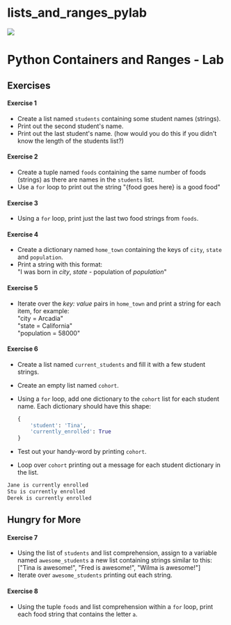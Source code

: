 # lists_and_ranges_pylab

<img src="https://i.imgur.com/DPzk4Ok.png">

# Python Containers and Ranges - Lab


## Exercises

#### Exercise 1

- Create a list named `students` containing some student names (strings).
- Print out the second student's name.
- Print out the last student's name. (how would you do this if you didn't know the length of the students list?)

#### Exercise 2

- Create a tuple named `foods` containing the same number of foods (strings) as there are names in the `students` list.
- Use a `for` loop to print out the string "{food goes here} is a good food"

#### Exercise 3

- Using a `for` loop, print just the last two food strings from `foods`.

#### Exercise 4

- Create a dictionary named `home_town` containing the keys of `city`, `state` and `population`.
- Print a string with this format:<br>"I was born in _city_, _state_ - population of _population_"

#### Exercise 5

- Iterate over the _key: value_ pairs in `home_town` and print a string for each item, for example:<br>"city = Arcadia"<br>"state = California"<br>"population = 58000"

#### Exercise 6
- Create a list named `current_students` and fill it with a few student strings.
- Create an empty list named `cohort`.
- Using a `for` loop, add one dictionary to the `cohort` list for each student name. Each dictionary should have this shape:

	```python
	{
		'student': 'Tina',
		'currently_enrolled': True
	}
	```

- Test out your handy-word by printing `cohort`.
- Loop over `cohort` printing out a message for each student dictionary in the list.
```bash
Jane is currently enrolled
Stu is currently enrolled
Derek is currently enrolled
```

## Hungry for More

#### Exercise 7

- Using the list of `students` and list comprehension, assign to a variable named `awesome_students` a new list containing strings similar to this:<br>["Tina is awesome!", "Fred is awesome!", "Wilma is awesome!"]
- Iterate over `awesome_students` printing out each string.

#### Exercise 8

- Using the tuple `foods` and list comprehension within a `for` loop, print each food string that contains the letter `a`.












